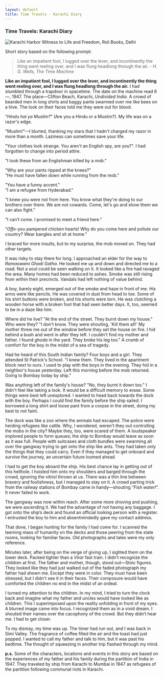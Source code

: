 ```yaml
---
layout: default
title: Time Travels - Karachi Diary
---
```


### Time Travels: Karachi Diary

![Karachi Harbor](../../../img/karachi-dock.jpg)
<span class="credit">Witness to Life and Freedom, Roli Books, Delhi</span>

Short story based on the following prompt:

> Like an impatient fool, I lugged over the lever, and incontinently the thing went reeling over, and I was flung headlong through the air.
*- H. G. Wells, The Time Machine* 

**Like an impatient fool, I lugged over the lever, and incontinently the thing went reeling over, and I was flung headlong through the air.** I had stumbled through a trapdoor in spacetime. The date on the machine read 6 —, 1947. The place—Clifton Beach, Karachi, *Undivided India*. A crowd of bearded men in long shirts and baggy pants swarmed over me like bees on a hive. The look on their faces told me they were out for blood. 

"*Hindu hai ya Muslim?*" (Are you a Hindu or a Muslim?). My life was on a razor's edge. 

"Muslim!"—I blurted, thanking my stars that I hadn't charged my razor in more than a month. Laziness can sometimes save your life.

"Your clothes look strange. You aren't an English spy, are you?". I had forgotten to change into period attire. 

"I took these from an Englishman killed by a mob."

"Why are your pants ripped at the knees?"
<br/>"He must have fallen down while running from the mob."

"You have a funny accent."
<br/>"I am a refugee from Hyderabad."

"I knew you were not from here. You know what they're doing to our brothers over there. We are not cowards. Come, let's go and show them we can also fight." 

"I can’t come. I promised to meet a friend here." 

“*Offo*-you pampered chicken hearts! Why do you come here and pollute our country? Wear bangles and sit at home."

I braced for more insults, but to my surprise, the mob moved on. They had other targets.

It was risky to stay there for long. I approached an elder for the way to *Ramaswami Ghadi Gatha*. He looked me up and down and directed me to a road. Not a soul could be seen walking on it. It looked like a fire had ravaged the area. Many homes had been reduced to ashes. Smoke was still rising from within their precincts. Vandals had left nothing of value behind. 

A boy, barely eight, emerged out of the smoke and haze in front of me. His arms were like pencils. He was covered in dust from head to toe. Some of his shirt buttons were broken, and his shorts were torn. He was clutching a wooden horse with a broken foot that had seen better days. It, too, seemed to be in a daze like him. 

Where did he live? "At the end of the street. They burnt down my house." 
Who were they? "I don't know. They were shouting, 'Kill them all!' My mother threw me out of the window before they set the house on fire. I hid behind a bush and went in after they left. I couldn't find my mother and father. I found *ghoda* in the yard. They broke his leg too." A crumb of comfort for the boy in the midst of a sea of tragedy. 

Had he heard of this South Indian family? Four boys and a girl. They attended St Patrick's School. "I knew them. They lived in the apartment block next to ours. I used to play with the boys in the evening. They hid in a neighbor's house yesterday. Left this morning before the mob returned. Going to Bombay today by ship."

Was anything left of the family's house? "No, they burnt it down too." 
I didn't feel like taking a look. It would be a difficult memory to erase. Some things were best left unexplored. I wanted to head back towards the dock with the boy. Perhaps I could find the family before the ship sailed. I borrowed a long shirt and loose pant from a corpse in the street, doing my best to not faint. 

The dock was like a zoo where the animals had escaped. The police were herding refugees like cattle. Why, I wondered, weren't they out controlling the mobs in the city? Maybe they, too, were scared of them. A loudspeaker implored people to form queues; the ship to Bombay would leave as soon as it was full. People with suitcases and cloth bundles were swarming all over the gangway trying to get onto the ship like ants. They had taken only the things that they could carry. Even if they managed to get onboard and survive the journey, an uncertain future loomed ahead. 

I had to get the boy aboard the ship. His best chance lay in getting out of this hellhole. I hoisted him onto my shoulders and barged through the crowd, ignoring  the vitriol thrown at us. There was a thin line between bravery and foolishness, but I managed to stay on it. A crowd parting trick from the railway stations of Bombay came in handy—shouting “*Fish water!*”. It never failed to work. 

The gangway was now within reach. After some more shoving and pushing, we were ascending it. We had the advantage of not having any baggage. I got onto the ship’s deck and found an official looking person with a register. I entrusted the boy to him and absentmindedly gave my contact address. 

That done, I began hunting for the family I had come for. I scanned the teeming mass of humanity on the decks and those peering from the state rooms, looking for familiar faces. Old photographs and tales were my only reference. 

Minutes later, after being on the verge of giving up, I sighted them on the lower deck. Packed tighter than a *Virar* fast train. I didn’t recognize the children at first. The father and mother, though, stood out—Stoic figures. They looked like they had just walked out of the faded photograph my father had shown me. Except they were in color. They must have been stressed, but I didn't see it in their faces. Their composure would have comforted the children no end in the midst of an ordeal.

I turned my attention to the children. In my mind, I tried to turn the clock back and imagine what my father and uncles would have looked like as children. This I superimposed upon the reality unfolding in front of my eyes. A blurred image came into focus. I recognized them as in a vivid dream. I shouted their names over the cacophony of the crowd. But they didn’t hear me. I had to get closer.

To my dismay, my time was up. The timer had run out, and I was back in Simi Valley. The fragrance of coffee filled the air and the toast had just popped. I wanted to call my father and talk to him, but it was past his bedtime. The thought of squeezing in another trip flashed through my mind. 

**p.s.** Some of the characters, locations and events in this story are based on the experiences of my father and his family during the partition of India in 1947. They traveled by ship from Karachi to Mumbai in 1947 as refugees of the partition following communal riots in Karachi. 










